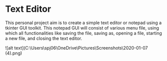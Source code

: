 # Text Editor

This personal project aim is to create a simple text editor or notepad using a tkinter GUI toolkit.  This notepad GUI will consist of 
various menu file, using which all functionalities like saving the file, saving as, opening a file, starting a new file, and closing the 
text editor.

![alt text](C:\Users\spj06\OneDrive\Pictures\Screenshots\2020-01-07 (4).png)
